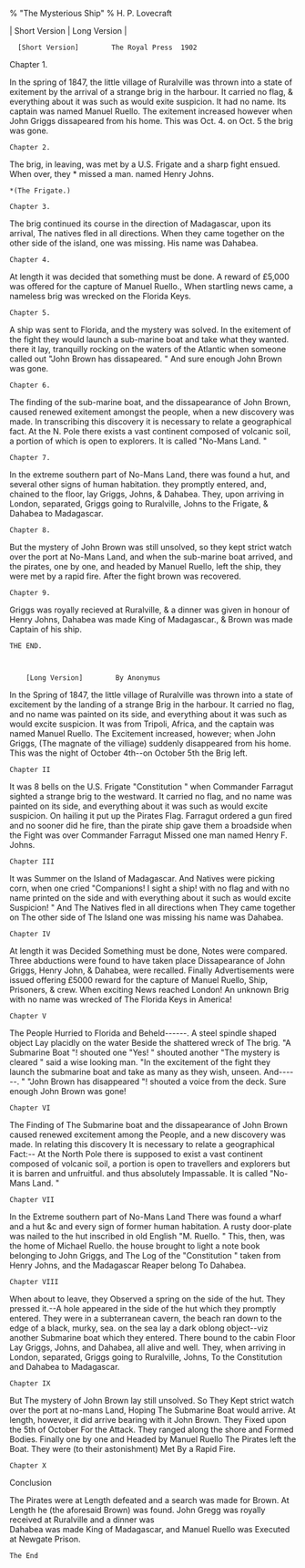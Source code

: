% "The Mysterious Ship" 
%  H. P. Lovecraft

        

  

  |   Short Version   |   Long Version   |    

  

      [Short Version]        The Royal Press  1902    

  Chapter 1.    

In the spring of 1847, the little village of Ruralville was thrown into a state of exitement by the
arrival of a strange brig in the harbour. It carried no flag, &amp; everything about it was such as
would exite suspicion. It had no name. Its captain was named Manuel Ruello. The exitement increased
however when John Griggs dissapeared from his home. This was Oct. 4. on Oct. 5 the brig was
gone.  

    Chapter 2.    

The brig, in leaving, was met by a U.S. Frigate and a sharp fight ensued. When
over, they  *   missed a man. named Henry Johns.  

    *(The Frigate.)    

    Chapter 3.    

The brig continued its course in the direction of Madagascar, upon its arrival,
The natives fled in all directions. When they came together on the other side of the island, one
was missing. His name was Dahabea.  

    Chapter 4.    

At length it was decided that something must be done. A reward of &pound;5,000 was
offered for the capture of Manuel Ruello., When startling news came, a nameless brig was wrecked on
the Florida Keys.  

    Chapter 5.    

A ship was sent to Florida, and the mystery was solved. In the exitement of the
fight they would launch a sub-marine boat and take what they wanted. there it lay, tranquilly
rocking on the waters of the Atlantic when someone called out  "John Brown has
dissapeared. " And sure enough John Brown was gone.  

    Chapter 6.    

The finding of the sub-marine boat, and the dissapearance of John Brown, caused
renewed exitement amongst the people, when a new discovery was made. In transcribing this discovery
it is necessary to relate a geographical fact. At the N. Pole there exists a vast continent
composed of volcanic soil, a portion of which is open to explorers. It is called  "No-Mans
Land. "  

    Chapter 7.    

In the extreme southern part of No-Mans Land, there was found a hut, and several
other signs of human habitation. they promptly entered, and, chained to the floor, lay Griggs,
Johns, &amp; Dahabea. They, upon arriving in London, separated, Griggs going to Ruralville, Johns
to the Frigate, &amp; Dahabea to Madagascar.  

    Chapter 8.    

But the mystery of John Brown was still unsolved, so they kept strict watch over
the port at No-Mans Land, and when the sub-marine boat arrived, and the pirates, one by one, and
headed by Manuel Ruello, left the ship, they were met by a rapid fire. After the fight brown was
recovered.  

    Chapter 9.    

Griggs was royally recieved at Ruralville, &amp; a dinner was given in honour of
Henry Johns, Dahabea was made King of Madagascar., &amp; Brown was made Captain of his ship.  

    THE END.    

  

        [Long Version]        By Anonymus    

In the Spring of 1847, the little village of Ruralville was thrown into a state of excitement by
the landing of a strange Brig in the harbour. It carried no flag, and no name was painted on its
side, and everything about it was such as would excite suspicion. It was from Tripoli, Africa, and
the captain was named Manuel Ruello. The Excitement increased, however; when John Griggs, (The
magnate of the villiage) suddenly disappeared from his home. This was the night of October
4th--on October 5th the Brig left.  

    Chapter II    

It was 8 bells on the U.S. Frigate  "Constitution " when Commander Farragut sighted a
strange brig to the westward. It carried no flag, and no name was painted on its side, and
everything about it was such as would excite suspicion. On hailing it put up the Pirates Flag.
Farragut ordered a gun fired and no sooner did he fire, than the pirate ship gave them a
broadside when the Fight was over Commander Farragut Missed one man named Henry F. Johns.  

    Chapter III    

It was Summer on the Island of Madagascar. And Natives were picking corn, when one cried
 "Companions! I sight a ship! with no flag and with no name printed on the side and with
everything about it such as would excite Suspicion! " And The Natives fled in all directions
when They came together on The other side of The Island one was missing his name was Dahabea.  

    Chapter IV    

At length it was Decided Something must be done, Notes were compared. Three abductions were found
to have taken place Dissapearance of John Griggs, Henry John, & Dahabea, were recalled. Finally
Advertisements were issued offering &pound;5000 reward for the capture of Manuel Ruello, Ship,
Prisoners, &amp; crew. When exciting News reached London! An unknown Brig with no name was wrecked
of The Florida Keys in America!  

    Chapter V    

The People Hurried to Florida and Beheld------. A steel spindle shaped object Lay
placidly on the water Beside the shattered wreck of The brig.  "A Submarine Boat "!
shouted one  "Yes! " shouted another  "The mystery is cleared " said a wise
looking man.  "In the excitement of the fight they launch the submarine boat and take as many
as they wish, unseen. And------. "  "John Brown has disappeared "!
shouted a voice from the deck. Sure enough John Brown was gone!  

    Chapter VI    

The Finding of The Submarine boat and the dissapearance of John Brown caused renewed excitement
among the People, and a new discovery was made. In relating this discovery It is necessary to
relate a geographical Fact:-- At the North Pole there is supposed to exist a vast continent
composed of volcanic soil, a portion is open to travellers and explorers but it is barren and
unfruitful. and thus absolutely Impassable. It is called  "No-Mans Land. "  

    Chapter VII    

In the Extreme southern part of No-Mans Land There was found a wharf and a hut &amp;c and every
sign of former human habitation. A rusty door-plate was nailed to the hut inscribed in old English
 "M. Ruello. " This, then, was the home of Michael Ruello. the house brought to light a
note book belonging to John Griggs, and The Log of the  "Constitution " taken from Henry
Johns, and the Madagascar Reaper belong To Dahabea.  

    Chapter VIII    

When about to leave, they Observed a spring on the side of the hut. They pressed it.--A hole
appeared in the side of the hut which they promptly entered. They were in a subterranean cavern,
the beach ran down to the edge of a black, murky, sea. on the sea lay a dark oblong
object--viz another Submarine boat which they entered. There bound to the cabin Floor Lay
Griggs, Johns, and Dahabea, all alive and well. They, when arriving in London, separated, Griggs
going to Ruralville, Johns, To the Constitution and Dahabea to Madagascar.  

    Chapter IX    

But The mystery of John Brown lay still unsolved. So They Kept strict watch over the port at
no-mans Land, Hoping The Submarine Boat would arrive. At length, however, it did arrive bearing
with it John Brown. They Fixed upon the 5th of October For the Attack. They ranged along the shore
and Formed Bodies. Finally one by one and Headed by Manuel Ruello The Pirates left the Boat. They
were (to their astonishment) Met By a Rapid Fire.  

    Chapter X    

  Conclusion    

The Pirates were at Length defeated and a search was made for Brown. At Length he (the aforesaid
Brown) was found. John Gregg was royally received at Ruralville and a dinner was  
  Dahabea was made King of Madagascar, and Manuel Ruello was Executed at Newgate
Prison.  

    The End  

